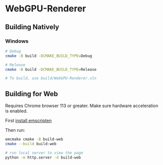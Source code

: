 # WebGPU-Renderer

## Building Natively

### Windows

```bash
# Debug
cmake -B build -DCMAKE_BUILD_TYPE=Debug

# Release
cmake -B build -DCMAKE_BUILD_TYPE=Release

# To build, use build/WebGPU-Renderer.sln
```

## Building for Web

Requires Chrome browser 113 or greater. Make sure hardware acceleration is enabled.

First [install emscripten](https://emscripten.org/docs/getting_started/downloads.html)

Then run:

```bash
emcmake cmake -B build-web
cmake --build build-web

# run local server to view the page
python -m http.server -d build-web
```